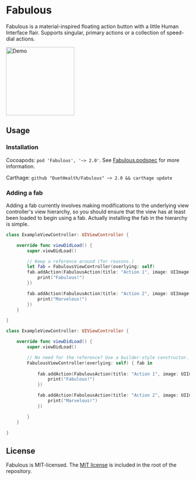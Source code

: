 # Fabulous

Fabulous is a material-inspired floating action button with a little Human Interface flair. Supports singular, primary actions or a collection of speed-dial actions.

<img src="https://github.com/DuetHealth/Fabulous/raw/master/Demo/demo.gif" width='187' alt="Demo">

## Usage

### Installation

Cocoapods: `pod 'Fabulous', '~> 2.0'`. See [Fabulous.podspec](Fabulous.podspec) for more information.

Carthage: `github "DuetHealth/Fabulous" ~> 2.0 && carthage update`

### Adding a fab

Adding a fab currently involves making modifications to the underlying view controller's view hierarchy, so you should ensure that the view has at least been loaded to begin using a fab. Actually installing the fab in the hierarchy is simple.

```swift
class ExampleViewController: UIViewController {

    override func viewDidLoad() {
        super.viewDidLoad()

        // Keep a reference around (for reasons.)
        let fab = FabulousViewController(overlying: self)
        fab.addAction(FabulousAction(title: "Action 1", image: UIImage(named: "action-1")) {
            print("Fabulous!")
        })

        fab.addAction(FabulousAction(title: "Action 2", image: UIImage(named: "action-2")) {
            print("Marvelous!")
        })
    }

}
```

```swift
class ExampleViewController: UIViewController {

    override func viewDidLoad() {
        super.viewDidLoad()

        // No need for the reference? Use a builder-style constructor.
        FabulousViewController(overlying: self) { fab in
        
            fab.addAction(FabulousAction(title: "Action 1", image: UIImage(named: "action-1")) {
                print("Fabulous!")
            })

            fab.addAction(FabulousAction(title: "Action 2", image: UIImage(named: "action-2")) {
                print("Marvelous!")
            })

        }
    }

}
```

## License

Fabulous is MIT-licensed. The [MIT license](LICENSE) is included in the root of the repository.
